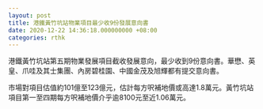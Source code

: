 ```yaml
---
layout: post
title: 港鐵黃竹坑站物業項目最少收9份發展意向書
date: 2020-12-22 14:36:18.000000000 +08:00
categories: rthk
---
```


港鐵黃竹坑站第五期物業發展項目截收發展意向，最少收到9份意向書。華懋、英皇、爪哇及其士集團、內房碧桂園、中國金茂及旭輝都有提交意向書。

市場對項目估值約101億至123億元，估計每方呎補地價或高達1.8萬元。黃竹坑站項目第一至四期每方呎補地價介乎逾8100元至近1.06萬元。
